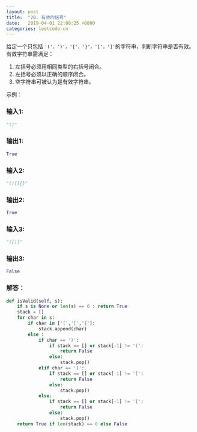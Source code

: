 ```yaml
---
layout: post
title:  "20. 有效的括号"
date:   2019-04-01 22:08:25 +0800
categories: leetcode-cn
---
```




给定一个只包括  `'('，')'，'{'，'}'，'['，']'`的字符串，判断字符串是否有效。  
有效字符串需满足：  
1. 左括号必须用相同类型的右括号闭合。  
2. 左括号必须以正确的顺序闭合。  
3. 空字符串可被认为是有效字符串。  


示例：  

### 输入1:  
```python
"()" 
```
### 输出1:  
```Python
True
```

### 输入2:   
```python
"()[]{}"
```
### 输出2:  
```python
True
```

### 输入3:   
```python
"([)]"
```
### 输出3:  
```python
False
```

### 解答：  

```python
def isValid(self, s):
    if s is None or len(s) == 0 : return True
    stack = []
    for char in s:
        if char in ['(','[','{']:
            stack.append(char)
        else :
            if char == ')':
                if stack == [] or stack[-1] != '(':
                    return False
                else:
                    stack.pop()
            elif char == ']':
                if stack == [] or stack[-1] != '[':
                    return False
                else:
                    stack.pop()
            else:
                if stack == [] or stack[-1] != '{':
                    return False
                else:
                    stack.pop()
    return True if len(stack) == 0 else False
```
